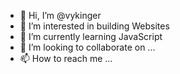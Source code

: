 - 👋 Hi, I’m @vykinger
- 👀 I’m interested in building Websites
- 🌱 I’m currently learning JavaScript
- 💞️ I’m looking to collaborate on ...
- 📫 How to reach me ...

<!---
vykinger/vykinger is a ✨ special ✨ repository because its `README.md` (this file) appears on your GitHub profile.
You can click the Preview link to take a look at your changes.
--->
